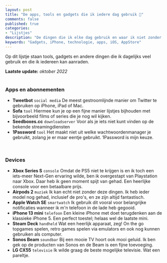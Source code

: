 ```yaml
---
layout: post
title: "De apps, tools en gadgets die ik iedere dag gebruik 📱"
comments: false
published: true
categories: 
- "Lijstjes"
description: "De dingen die ik elke dag gebruik en waar ik niet zonder kan.."
keywords: "Gadgets, iPhone, technologie, apps, iOS, AppStore"
---
```


Op dit lijstje staan tools, gadgets en andere dingen die ik dagelijks veel gebruik en die ik iedereen kan aanraden. 

**Laatste update:** *oktober 2022*
<br><br>
### Apps en abonnementen
- **Tweetbot** `social media` De meest gestroomlijnde manier om Twitter te gebruiken op iPhone, iPad of Mac.
- **Sofa** `tool` Hiermee kun je op een fijne manier lijstjes bijhouden met bijvoorbeeld films of series die je nog wil kijken.
- **Seedboxes.cc** `downloadserver` Voor als je iets niet kunt vinden op de bekende streamingdiensten
- **1Password** `tool` Het maakt niet uit welke wachtwoordenmanager je gebruikt, zolang je er maar eentje gebruikt. 1Password is mijn keuze. 

<br>

### Devices
- **Xbox Series S** `console` Omdat de PS5 niet te krijgen is en ik toch een iets-meer Next-Gen ervaring wilde, ben ik overgestapt van Playstation naar Xbox. Daar heb ik geen moment spijt van gehad. Een heerlijke console voor een betaalbare prijs.
- **Airpods 2** `muziek` Ik kan echt niet zonder deze dingen. Ik heb ieder model nog gehad, inclusief de pro's, en ze zijn altijd fantastisch.
- **Apple Watch SE** `smartwatch` Ik gebruik dit vooral voor belangrijke notificaties wanneer ik m'n telefoon in de lade heb gegooid.
- **iPhone 13 mini** `telefoon` Een kleine iPhone met doet terugdenken aan de klassieke iPhone 5. Een perfect toestel; helaas wel de laatste mini.
- **Steam Deck** `handheld` Wat een heerlijk apparaat, zeg! On the go topgames spelen, retro games spelen via emulators en ook nog kunnen gebruiken als computer.
- **Sonos Beam** `soundbar` Bij een mooie TV hoort ook mooi geluid. Ik ben gek op de producten van Sonos en de Beam is een fijne toevoeging.
- **LG CX55** `televisie` Ik wilde graag de beste mogelijke televisie. Wat een pareltje.




